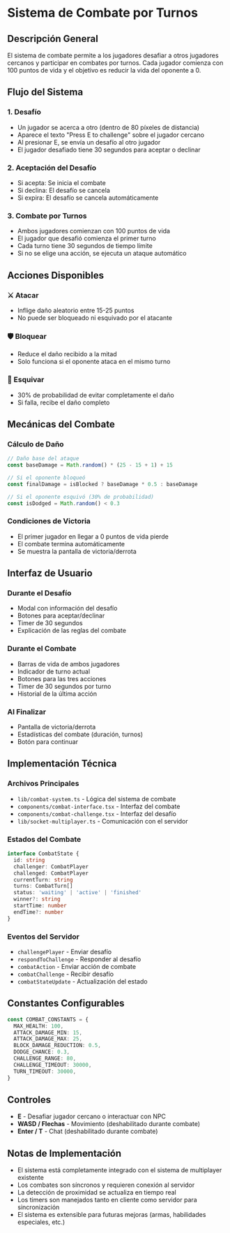 # Sistema de Combate por Turnos

## Descripción General

El sistema de combate permite a los jugadores desafiar a otros jugadores cercanos y participar en combates por turnos. Cada jugador comienza con 100 puntos de vida y el objetivo es reducir la vida del oponente a 0.

## Flujo del Sistema

### 1. Desafío
- Un jugador se acerca a otro (dentro de 80 píxeles de distancia)
- Aparece el texto "Press E to challenge" sobre el jugador cercano
- Al presionar E, se envía un desafío al otro jugador
- El jugador desafiado tiene 30 segundos para aceptar o declinar

### 2. Aceptación del Desafío
- Si acepta: Se inicia el combate
- Si declina: El desafío se cancela
- Si expira: El desafío se cancela automáticamente

### 3. Combate por Turnos
- Ambos jugadores comienzan con 100 puntos de vida
- El jugador que desafió comienza el primer turno
- Cada turno tiene 30 segundos de tiempo límite
- Si no se elige una acción, se ejecuta un ataque automático

## Acciones Disponibles

### ⚔️ Atacar
- Inflige daño aleatorio entre 15-25 puntos
- No puede ser bloqueado ni esquivado por el atacante

### 🛡️ Bloquear
- Reduce el daño recibido a la mitad
- Solo funciona si el oponente ataca en el mismo turno

### 💨 Esquivar
- 30% de probabilidad de evitar completamente el daño
- Si falla, recibe el daño completo

## Mecánicas del Combate

### Cálculo de Daño
```typescript
// Daño base del ataque
const baseDamage = Math.random() * (25 - 15 + 1) + 15

// Si el oponente bloqueó
const finalDamage = isBlocked ? baseDamage * 0.5 : baseDamage

// Si el oponente esquivó (30% de probabilidad)
const isDodged = Math.random() < 0.3
```

### Condiciones de Victoria
- El primer jugador en llegar a 0 puntos de vida pierde
- El combate termina automáticamente
- Se muestra la pantalla de victoria/derrota

## Interfaz de Usuario

### Durante el Desafío
- Modal con información del desafío
- Botones para aceptar/declinar
- Timer de 30 segundos
- Explicación de las reglas del combate

### Durante el Combate
- Barras de vida de ambos jugadores
- Indicador de turno actual
- Botones para las tres acciones
- Timer de 30 segundos por turno
- Historial de la última acción

### Al Finalizar
- Pantalla de victoria/derrota
- Estadísticas del combate (duración, turnos)
- Botón para continuar

## Implementación Técnica

### Archivos Principales
- `lib/combat-system.ts` - Lógica del sistema de combate
- `components/combat-interface.tsx` - Interfaz del combate
- `components/combat-challenge.tsx` - Interfaz del desafío
- `lib/socket-multiplayer.ts` - Comunicación con el servidor

### Estados del Combate
```typescript
interface CombatState {
  id: string
  challenger: CombatPlayer
  challenged: CombatPlayer
  currentTurn: string
  turns: CombatTurn[]
  status: 'waiting' | 'active' | 'finished'
  winner?: string
  startTime: number
  endTime?: number
}
```

### Eventos del Servidor
- `challengePlayer` - Enviar desafío
- `respondToChallenge` - Responder al desafío
- `combatAction` - Enviar acción de combate
- `combatChallenge` - Recibir desafío
- `combatStateUpdate` - Actualización del estado

## Constantes Configurables

```typescript
const COMBAT_CONSTANTS = {
  MAX_HEALTH: 100,
  ATTACK_DAMAGE_MIN: 15,
  ATTACK_DAMAGE_MAX: 25,
  BLOCK_DAMAGE_REDUCTION: 0.5,
  DODGE_CHANCE: 0.3,
  CHALLENGE_RANGE: 80,
  CHALLENGE_TIMEOUT: 30000,
  TURN_TIMEOUT: 30000,
}
```

## Controles

- **E** - Desafiar jugador cercano o interactuar con NPC
- **WASD / Flechas** - Movimiento (deshabilitado durante combate)
- **Enter / T** - Chat (deshabilitado durante combate)

## Notas de Implementación

- El sistema está completamente integrado con el sistema de multiplayer existente
- Los combates son síncronos y requieren conexión al servidor
- La detección de proximidad se actualiza en tiempo real
- Los timers son manejados tanto en cliente como servidor para sincronización
- El sistema es extensible para futuras mejoras (armas, habilidades especiales, etc.)
